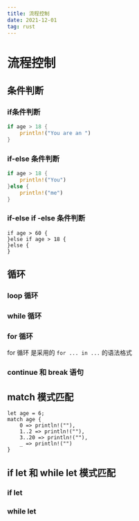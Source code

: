 ```yaml
---
title: 流程控制
date: 2021-12-01
tag: rust
---
```

# 流程控制
## 条件判断
### if条件判断
``` rust
if age > 18 {
	println!("You are an ")
}
```
### if-else 条件判断
``` rust
if age > 18 {
	println!("You")
}else {
	println!("me")
}
```
### if-else if -else 条件判断
```
if age > 60 {
}else if age > 18 {
}else {
}
```
## 循环
### loop 循环
### while 循环
### for 循环
for 循环 是采用的 `for ... in ...` 的语法格式
### continue 和 break 语句
## match 模式匹配
```
let age = 6;
match age {
	0 => println!(""),
	1..2 => println!(""),
	3..20 => println!(""),
	_ => println!("")
}
```
## if let 和 while let 模式匹配
### if let
### while let